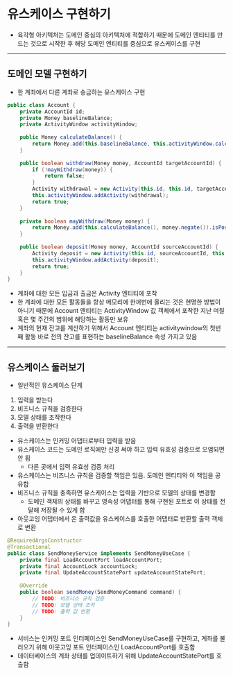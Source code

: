 # 유스케이스 구현하기

- 육각형 아키텍처는 도메인 중심의 아키텍처에 적합하기 때문에 도메인 엔티티를 만드는 것으로 시작한 후
해당 도메인 엔티티를 중심으로 유스케이스를 구현

------------

## 도메인 모델 구현하기

- 한 계좌에서 다른 계좌로 송금하는 유스케이스 구현

```java
public class Account {
    private AccountId id;
    private Money baselineBalance;
    private ActivityWindow activityWindow;
    
    public Money calculateBalance() {
        return Money.add(this.baselineBalance, this.activityWindow.calculateBalance(this.id));
    }
    
    public boolean withdraw(Money money, AccountId targetAccountId) {
        if (!mayWithdraw(money)) {
            return false;
        }
        Activity withdrawal = new Activity(this.id, this.id, targetAccountId, LocalDateTime.now(), money);
        this.activityWindow.addActivity(withdrawal);
        return true;
    }
    
    private boolean mayWithdraw(Money money) {
        return Money.add(this.calculateBalance(), money.negate()).isPositive();
    }
    
    public boolean deposit(Money money, AccountId sourceAccountId) {
        Activity deposit = new Activity(this.id, sourceAccountId, this.id, LocalDateTime.now(), money);
        this.activityWindow.addActivity(deposit);
        return true;
    }
}
```
- 계좌에 대한 모든 입금과 출금은 Activity 엔티티에 포착
- 한 계좌에 대한 모든 활동들을 항상 메모리에 한꺼번에 올리는 것은 현명한 방법이 아니기 때문에
Account 엔티티는 ActivityWindow 값 객체에서 포착한 지난 며칠 혹은 몇 주간의 범위에 해당하는 활동만 보유
- 계좌의 현재 잔고를 계산하기 위해서 Account 엔티티는 activitywindow의 첫번째 활동 바로 전의 잔고를 표현하는 baselineBalance 속성 가지고 있음

-----------

## 유스케이스 둘러보기

- 일반적인 유스케이스 단계
1. 입력을 받는다
2. 비즈니스 규칙을 검증한다
3. 모델 상태를 조작한다
4. 출력을 반환한다

- 유스케이스는 인커밍 어댑터로부터 입력을 받음
- 유스케이스 코드는 도메인 로직에만 신경 써야 하고 입력 유효성 검증으로 오염되면 안 됨
  - 다른 곳에서 입력 유효성 검증 처리
- 유스케이스는 비즈니스 규칙을 검증할 책임은 있음. 도메인 엔티티와 이 책임을 공유함
- 비즈니스 규칙을 충족하면 유스케이스는 입력을 기반으로 모델의 상태를 변경함
  - 도메인 객체의 상태를 바꾸고 영속성 어댑터를 통해 구현된 포트로 이 상태를 전달해 저장될 수 있게 함
- 아웃고잉 어댑터에서 온 출력값을 유스케이스를 호출한 어댑터로 반환할 출력 객체로 변환

```java
@RequiredArgsConstructor
@Transactional
public class SendMoneyService implements SendMoneyUseCase {
    private final LoadAccountPort loadAccountPort;
    private final AccountLock accountLock;
    private final UpdateAccountStatePort updateAccountStatePort;
    
    @Override
    public boolean sendMoney(SendMoneyCommand command) {
        // TODO: 비즈니스 규칙 검증
        // TODO: 모델 상태 조작
        // TODO: 출력 값 반환
    }
}
```

- 서비스는 인커밍 포트 인터페이스인 SendMoneyUseCase를 구현하고, 계좌를 불러오기 위해 아웃고잉 포트 인터페이스인 LoadAccountPort를 호출함
- 데이터베이스의 계좌 상태를 업데이트하기 위해 UpdateAccountStatePort를 호출함